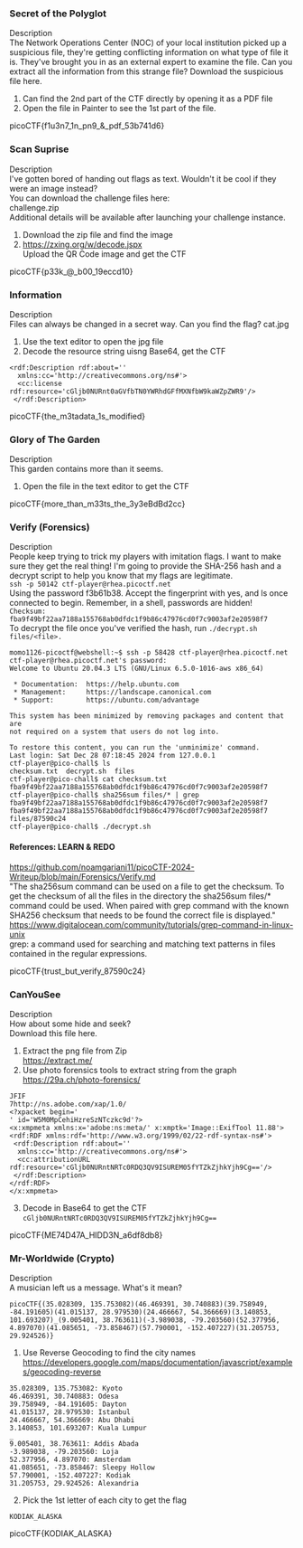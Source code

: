 ### Secret of the Polyglot
Description \
The Network Operations Center (NOC) of your local institution picked up a suspicious file, they're getting conflicting information on what type of file it is. They've brought you in as an external expert to examine the file. Can you extract all the information from this strange file?
Download the suspicious file here.

1. Can find the 2nd part of the CTF directly by opening it as a PDF file
2. Open the file in Painter to see the 1st part of the file.

picoCTF{f1u3n7_1n_pn9_&_pdf_53b741d6}

### Scan Suprise
Description \
I've gotten bored of handing out flags as text. Wouldn't it be cool if they were an image instead? \
You can download the challenge files here: \
challenge.zip \
Additional details will be available after launching your challenge instance.
1. Download the zip file and find the image
2. https://zxing.org/w/decode.jspx \
Upload the QR Code image and get the CTF

picoCTF{p33k_@_b00_19eccd10}

### Information
Description \
Files can always be changed in a secret way. Can you find the flag? cat.jpg
1. Use the text editor to open the jpg file
2. Decode the resource string uisng Base64, get the CTF
```
<rdf:Description rdf:about=''
  xmlns:cc='http://creativecommons.org/ns#'>
  <cc:license rdf:resource='cGljb0NURnt0aGVfbTN0YWRhdGFfMXNfbW9kaWZpZWR9'/>
 </rdf:Description>
```
picoCTF{the_m3tadata_1s_modified}

### Glory of The Garden
Description \
This garden contains more than it seems.
1. Open the file in the text editor to get the CTF

picoCTF{more_than_m33ts_the_3y3eBdBd2cc}


### Verify (Forensics)
Description \
People keep trying to trick my players with imitation flags. I want to make sure they get the real thing! I'm going to provide the SHA-256 hash and a decrypt script to help you know that my flags are legitimate. \
`ssh -p 50142 ctf-player@rhea.picoctf.net`\
Using the password f3b61b38. Accept the fingerprint with yes, and ls once connected to begin. Remember, in a shell, passwords are hidden! \
`Checksum: fba9f49bf22aa7188a155768ab0dfdc1f9b86c47976cd0f7c9003af2e20598f7` \
To decrypt the file once you've verified the hash, run `./decrypt.sh files/<file>.`

```
momo1126-picoctf@webshell:~$ ssh -p 58428 ctf-player@rhea.picoctf.net
ctf-player@rhea.picoctf.net's password: 
Welcome to Ubuntu 20.04.3 LTS (GNU/Linux 6.5.0-1016-aws x86_64)

 * Documentation:  https://help.ubuntu.com
 * Management:     https://landscape.canonical.com
 * Support:        https://ubuntu.com/advantage

This system has been minimized by removing packages and content that are
not required on a system that users do not log into.

To restore this content, you can run the 'unminimize' command.
Last login: Sat Dec 28 07:18:45 2024 from 127.0.0.1
ctf-player@pico-chall$ ls
checksum.txt  decrypt.sh  files
ctf-player@pico-chall$ cat checksum.txt 
fba9f49bf22aa7188a155768ab0dfdc1f9b86c47976cd0f7c9003af2e20598f7
ctf-player@pico-chall$ sha256sum files/* | grep fba9f49bf22aa7188a155768ab0dfdc1f9b86c47976cd0f7c9003af2e20598f7
fba9f49bf22aa7188a155768ab0dfdc1f9b86c47976cd0f7c9003af2e20598f7  files/87590c24
ctf-player@pico-chall$ ./decrypt.sh
```
#### References: LEARN & REDO
https://github.com/noamgariani11/picoCTF-2024-Writeup/blob/main/Forensics/Verify.md \
"The sha256sum command can be used on a file to get the checksum. To get the checksum of all the files in the directory the sha256sum files/* command could be used. When paired with grep command with the known SHA256 checksum that needs to be found the correct file is displayed." \
https://www.digitalocean.com/community/tutorials/grep-command-in-linux-unix \
grep: a command used for searching and matching text patterns in files contained in the regular expressions.

picoCTF{trust_but_verify_87590c24}

### CanYouSee
Description \
How about some hide and seek? \
Download this file here.
1. Extract the png file from Zip \
https://extract.me/
2. Use photo forensics tools to extract string from the graph
https://29a.ch/photo-forensics/
```
JFIF
7http://ns.adobe.com/xap/1.0/
<?xpacket begin='
' id='W5M0MpCehiHzreSzNTczkc9d'?>
<x:xmpmeta xmlns:x='adobe:ns:meta/' x:xmptk='Image::ExifTool 11.88'>
<rdf:RDF xmlns:rdf='http://www.w3.org/1999/02/22-rdf-syntax-ns#'>
 <rdf:Description rdf:about=''
  xmlns:cc='http://creativecommons.org/ns#'>
  <cc:attributionURL rdf:resource='cGljb0NURntNRTc0RDQ3QV9ISUREM05fYTZkZjhkYjh9Cg=='/>
 </rdf:Description>
</rdf:RDF>
</x:xmpmeta>
```
3. Decode in Base64 to get the CTF \
`cGljb0NURntNRTc0RDQ3QV9ISUREM05fYTZkZjhkYjh9Cg==`

picoCTF{ME74D47A_HIDD3N_a6df8db8}

### Mr-Worldwide (Crypto)
Description \
A musician left us a message. What's it mean?
```
picoCTF{(35.028309, 135.753082)(46.469391, 30.740883)(39.758949, -84.191605)(41.015137, 28.979530)(24.466667, 54.366669)(3.140853, 101.693207)_(9.005401, 38.763611)(-3.989038, -79.203560)(52.377956, 4.897070)(41.085651, -73.858467)(57.790001, -152.407227)(31.205753, 29.924526)}
```
1. Use Reverse Geocoding to find the city names
https://developers.google.com/maps/documentation/javascript/examples/geocoding-reverse
```
35.028309, 135.753082: Kyoto
46.469391, 30.740883: Odesa
39.758949, -84.191605: Dayton
41.015137, 28.979530: Istanbul 
24.466667, 54.366669: Abu Dhabi
3.140853, 101.693207: Kuala Lumpur
_
9.005401, 38.763611: Addis Abada
-3.989038, -79.203560: Loja
52.377956, 4.897070: Amsterdam
41.085651, -73.858467: Sleepy Hollow
57.790001, -152.407227: Kodiak
31.205753, 29.924526: Alexandria
```
2. Pick the 1st letter of each city to get the flag
```
KODIAK_ALASKA
```
picoCTF{KODIAK_ALASKA}
